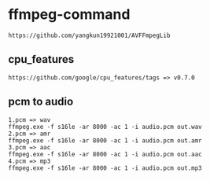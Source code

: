 # ffmpeg-command
```
https://github.com/yangkun19921001/AVFFmpegLib
```

## cpu_features
```
https://github.com/google/cpu_features/tags => v0.7.0
```

## pcm to audio
```
1.pcm => wav
ffmpeg.exe -f s16le -ar 8000 -ac 1 -i audio.pcm out.wav
2.pcm => amr
ffmpeg.exe -f s16le -ar 8000 -ac 1 -i audio.pcm out.amr
3.pcm => aac
ffmpeg.exe -f s16le -ar 8000 -ac 1 -i audio.pcm out.aac
4.pcm => mp3
ffmpeg.exe -f s16le -ar 8000 -ac 1 -i audio.pcm out.mp3
```